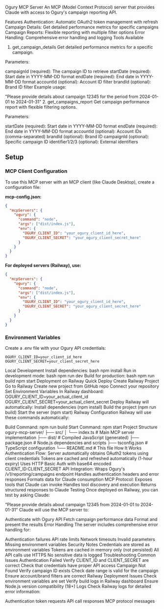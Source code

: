 Ogury MCP Server
An MCP (Model Context Protocol) server that provides Claude with access to Ogury's campaign reporting API.

Features
Authentication: Automatic OAuth2 token management with refresh
Campaign Details: Get detailed performance metrics for specific campaigns
Campaign Reports: Flexible reporting with multiple filter options
Error Handling: Comprehensive error handling and logging
Tools Available
1. get_campaign_details
Get detailed performance metrics for a specific campaign.

Parameters:

campaignId (required): The campaign ID to retrieve
startDate (required): Start date in YYYY-MM-DD format
endDate (required): End date in YYYY-MM-DD format
accountId (optional): Account ID filter
brandId (optional): Brand ID filter
Example usage:

"Please provide details about campaign 12345 for the period from 2024-01-01 to 2024-01-31"
2. get_campaigns_report
Get campaign performance report with flexible filtering options.

Parameters:

startDate (required): Start date in YYYY-MM-DD format
endDate (required): End date in YYYY-MM-DD format
accountId (optional): Account IDs (comma-separated)
brandId (optional): Brand ID
campaignId (optional): Specific campaign ID
identifier1/2/3 (optional): External identifiers
## Setup

### MCP Client Configuration

To use this MCP server with an MCP client (like Claude Desktop), create a configuration file:

**mcp-config.json:**
```json
{
  "mcpServers": {
    "ogury": {
      "command": "node",
      "args": ["dist/index.js"],
      "env": {
        "OGURY_CLIENT_ID": "your_ogury_client_id_here",
        "OGURY_CLIENT_SECRET": "your_ogury_client_secret_here"
      }
    }
  }
}
```

**For deployed servers (Railway), use:**
```json
{
  "mcpServers": {
    "ogury": {
      "command": "node",
      "args": ["dist/index.js"],
      "env": {
        "OGURY_CLIENT_ID": "your_ogury_client_id_here",
        "OGURY_CLIENT_SECRET": "your_ogury_client_secret_here"
      }
    }
  }
}
```

### Environment Variables
Create a .env file with your Ogury API credentials:

```env
OGURY_CLIENT_ID=your_client_id_here
OGURY_CLIENT_SECRET=your_client_secret_here
```
Local Development
Install dependencies:
bash
npm install
Run in development mode:
bash
npm run dev
Build for production:
bash
npm run build
npm start
Deployment on Railway
Quick Deploy
Create Railway Project
Go to Railway
Create new project from GitHub repo
Connect your repository
Set Environment Variables In Railway dashboard:
OGURY_CLIENT_ID=your_actual_client_id
OGURY_CLIENT_SECRET=your_actual_client_secret
Deploy Railway will automatically:
Install dependencies (npm install)
Build the project (npm run build)
Start the server (npm start)
Railway Configuration
Railway will use these commands automatically:

Build Command: npm run build
Start Command: npm start
Project Structure
ogury-mcp-server/
├── src/
│   └── index.ts          # Main MCP server implementation
├── dist/                 # Compiled JavaScript (generated)
├── package.json          # Node.js dependencies and scripts
├── tsconfig.json         # TypeScript configuration
└── README.md            # This file
How It Works
Authentication Flow:
Server automatically obtains OAuth2 tokens using client credentials
Tokens are cached and refreshed automatically (1-hour expiry)
Uses HTTP Basic Auth with base64 encoded CLIENT_ID:CLIENT_SECRET
API Integration:
Wraps Ogury's /v1/reporting/campaigns endpoint
Handles authentication headers and error responses
Formats data for Claude consumption
MCP Protocol:
Exposes tools that Claude can invoke
Handles tool discovery and execution
Returns structured responses to Claude
Testing
Once deployed on Railway, you can test by asking Claude:

"Please provide details about campaign 12345 from 2024-01-01 to 2024-01-31"
Claude will use the MCP server to:

Authenticate with Ogury API
Fetch campaign performance data
Format and present the results
Error Handling
The server includes comprehensive error handling for:

Authentication failures
API rate limits
Network timeouts
Invalid parameters
Missing environment variables
Security Notes
Credentials are stored as environment variables
Tokens are cached in memory only (not persisted)
All API calls use HTTPS
No sensitive data is logged
Troubleshooting
Common Issues
Authentication Failed
Verify CLIENT_ID and CLIENT_SECRET are correct
Check that credentials have proper API access
Campaign Not Found
Verify campaign ID exists
Check date range is valid for the campaign
Ensure account/brand filters are correct
Railway Deployment Issues
Check environment variables are set
Verify build logs in Railway dashboard
Ensure Node.js version compatibility (18+)
Logs
Check Railway logs for detailed error information:

Authentication token requests
API call responses
MCP protocol messages
